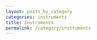 ```yaml
---
layout: posts_by_category
categories: instruments
title: Instruments
permalink: /category/instruments
---
```

